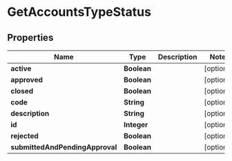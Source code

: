 

# GetAccountsTypeStatus


## Properties

| Name | Type | Description | Notes |
|------------ | ------------- | ------------- | -------------|
|**active** | **Boolean** |  |  [optional] |
|**approved** | **Boolean** |  |  [optional] |
|**closed** | **Boolean** |  |  [optional] |
|**code** | **String** |  |  [optional] |
|**description** | **String** |  |  [optional] |
|**id** | **Integer** |  |  [optional] |
|**rejected** | **Boolean** |  |  [optional] |
|**submittedAndPendingApproval** | **Boolean** |  |  [optional] |



